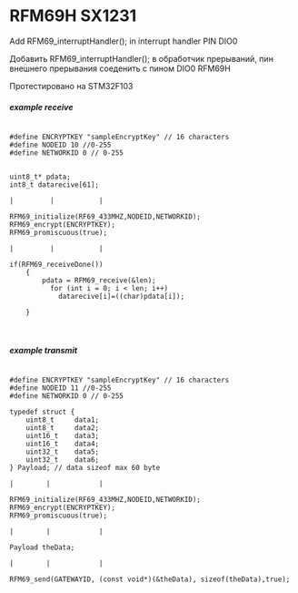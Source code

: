 # RFM69H SX1231

Add RFM69_interruptHandler(); in interrupt handler PIN DIO0 
<br/>

Добавить RFM69_interruptHandler(); в обработчик прерываний, пин внешнего прерывания соеденить с пином DIO0 RFM69H
<br/>

Протестировано на STM32F103
<br/>


##### example receive
```

#define ENCRYPTKEY "sampleEncryptKey" // 16 characters
#define NODEID 10 //0-255 
#define NETWORKID 0 // 0-255


uint8_t* pdata;
int8_t datarecive[61];

|         |           |

RFM69_initialize(RF69_433MHZ,NODEID,NETWORKID);
RFM69_encrypt(ENCRYPTKEY);
RFM69_promiscuous(true);

|         |           |

if(RFM69_receiveDone())
	{
        pdata = RFM69_receive(&len);
          for (int i = 0; i < len; i++)
            datarecive[i]=((char)pdata[i]);
	 
	}
```		
		
<br/>


##### example transmit
```

#define ENCRYPTKEY "sampleEncryptKey" // 16 characters
#define NODEID 11 //0-255 
#define NETWORKID 0 // 0-255

typedef struct {
	uint8_t		data1; 
	uint8_t		data2; 
	uint16_t	data3;   
	uint16_t	data4;
	uint32_t	data5;
	uint32_t	data6;
} Payload; // data sizeof max 60 byte 

|        |            |

RFM69_initialize(RF69_433MHZ,NODEID,NETWORKID);
RFM69_encrypt(ENCRYPTKEY);
RFM69_promiscuous(true);

|        |            |

Payload theData;

|        |            |

RFM69_send(GATEWAYID, (const void*)(&theData), sizeof(theData),true);

````			
